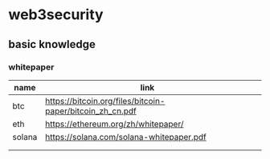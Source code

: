 # web3security

## basic knowledge

### whitepaper

| name   | link                                                      |      |
| ------ | --------------------------------------------------------- | ---- |
| btc    | https://bitcoin.org/files/bitcoin-paper/bitcoin_zh_cn.pdf |      |
| eth    | https://ethereum.org/zh/whitepaper/                       |      |
| solana | https://solana.com/solana-whitepaper.pdf                  |      |
|        |                                                           |      |
|        |                                                           |      |

### 

### 